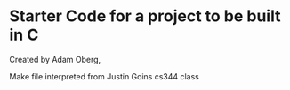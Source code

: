 # Starter Code for a project to be built in C 
Created by Adam Oberg, 

Make file interpreted from Justin Goins cs344 class 
